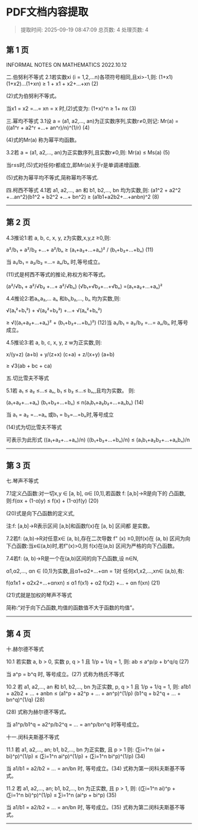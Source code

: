 # PDF文档内容提取
> 提取时间: 2025-09-19 08:47:09
> 总页数: 4
> 处理页数: 4

## 第 1 页

INFORMAL NOTES ON
MATHEMATICS
2022.10.12

二.伯努利不等式
2.1若实数xi (i = 1,2,...n)各项符号相同,且xi>-1,则:
(1+x1)(1+x2)...(1+xn) ≥ 1 + x1 + x2+...+xn
(2)

(2)式为伯努利不等式。

当x1 = x2 =...= xn = x 时,(2)式变为:
(1+x)^n ≥ 1+ nx (3)

三.幂均不等式
3.1设 a = (a1, a2,..., an)为正实数序列,实数r≠0,则记:
Mr(a) = ((a1^r + a2^r +...+ an^r)/n)^(1/r) (4)

(4)式的Mr(a) 称为幂平均函数。

3.2若 a = (a1, a2,..., an)为正实数序列,且实数r≠0,则:
Mr(a) ≤ Ms(a) (5)

当r≤s时,(5)式对任何r都成立,即Mr(a)关于r是单调递增函数.

(5)式称为幂平均不等式,简称幂均不等式.

四.柯西不等式
4.1若 a1, a2,..., an 和 b1, b2,..., bn 均为实数,则:
(a1^2 + a2^2 +...an^2)(b1^2 + b2^2 +...+ bn^2)
≥ (a1b1+a2b2+...+anbn)^2
(8)

---

## 第 2 页

4.3推论1:若 a, b, c, x, y, z为实数,x,y,z ≥0,则:

a²/b₁ + a²/b₂ +...+ a²/bₙ ≥ (a₁+a₂+...+aₙ)² / (b₁+b₂+...+bₙ) (11)

当 a₁/b₁ = a₂/b₂ =...= aₙ/bₙ 时,等号成立。

(11)式是柯西不等式的推论,称权方和不等式。

(a²/√b₁ + a²/√b₂ +...+ a²/√bₙ) (√b₁+√b₂+...+√bₙ)
=(a₁+a₂+...+aₙ)²

4.4推论2:若a₁,a₂,... aₙ 和b₁,b₂,..., bₙ 均为实数,则:

√(a₁²+b₁²) + √(a₂²+b₂²) +...+ √(aₙ²+bₙ²)

≥ √((a₁+a₂+...+aₙ)² + (b₁+b₂+...+bₙ)²)
(12)当 a₁/b₁ = a₂/b₂ =...= aₙ/bₙ 时,等号成立。

4.5推论3:若 a, b, c, x, y, z w为正实数,则:

x/(y+z) (a+b) + y/(z+x) (c+a) + z/(x+y) (a+b)

≥ √3(ab + bc + ca)

五.切比雪夫不等式

5.1若 a₁ ≤ a₂ ≤...≤ aₙ, b₁ ≤ b₂ ≤...≤ bₙ,,且均为实数。
则:

(a₁+a₂+...+aₙ) (b₁+b₂+...+bₙ)
≤ n(a₁b₁+a₂b₂+...+aₙbₙ)
(14)

当 a₁ = a₂ =...=aₙ 或b₁ = b₂=...=bₙ时,等号成立

(14)式为切比雪夫不等式

可表示为此形式
((a₁+a₂+...+aₙ)/n) ((b₁+b₂+...+bₙ)/n) ≤ (a₁b₁+a₂b₂+...+aₙbₙ)/n

---

## 第 3 页

七.琴声不等式

7.1定义凸函数:对一切x,y ∈ [a, b], α∈ [0,1],若函数
f: [a,b]→R是向下的
凸函数,则:f(αx + (1-α)y) ≤ f(x) + (1-α)f(y) (20)

(20)式是向下凸函数的定义式,

注:f: [a,b]→R表示区间 [a,b]和函数f(x)在 [a, b] 区间都
是实数。

7.2若f: (a,b)→R对任意x∈ (a, b),存在二次导数
f" (x) ≥0,则f(x)在
(a, b) 区间为向下凸函数:当x∈(a,b)时,若f"(x)>0,则
f(x)在(a,b)
区间为严格的向下凸函数。

7.4若f: (a, b)→R是一个在(a,b)区间的向下凸函数,设
n∈N,

α1,α2,..., αn ∈ (0,1)为实数,且α1+α2+...+αn = 1对
任何x1,x2,...,xn∈ (a,b),有:

f(α1x1 + α2x2+...+αnxn)
≤ α1 f(x1) + α2 f(x2) +... + αn f(xn)
(21)

(21)式就是加权的琴声不等式

简称:“对于向下凸函数,均值的函数值不大于函数的均值”。

---

## 第 4 页

十.赫尔德不等式

10.1 若实数 a, b > 0, 实数 p, q > 1 且 1/p + 1/q = 1, 则:
ab ≤ a^p/p + b^q/q (27)

当 a^p = b^q 时, 等号成立。(27) 式称为杨氏不等式

10.2 若 a1, a2,..., an 和 b1, b2,..., bn 为正实数, p, q > 1 且 1/p + 1/q = 1, 则:
a1b1 + a2b2 + ... + anbn ≤ (a1^p + a2^p + ... + an^p)^(1/p) (b1^q + b2^q + ... + bn^q)^(1/q) (28)

(28) 式称为赫尔德不等式。

当 a1^p/b1^q = a2^p/b2^q = ... = an^p/bn^q 时等号成立。

十一.闵科夫斯基不等式

11.1 若 a1, a2,..., an; b1, b2,..., bn 为正实数, 且 p > 1 则:
(∑i=1^n (ai + bi)^p)^(1/p) ≤ (∑i=1^n ai^p)^(1/p) + (∑i=1^n bi^p)^(1/p) (34)

当 a1/b1 = a2/b2 = ... = an/bn 时, 等号成立。(34) 式称为第一闵科夫斯基不等式。

11.2 若 a1, a2,..., an; b1, b2,..., bn 为正实数, 且 p > 1, 则:
((∑i=1^n ai)^p + (∑i=1^n bi)^p)^(1/p) ≤ ∑i=1^n (ai^p + bi^p) (35)

当 a1/b1 = a2/b2 = ... = an/bn 时, 等号成立。(35) 式称为第二闵科夫斯基不等式。

---

